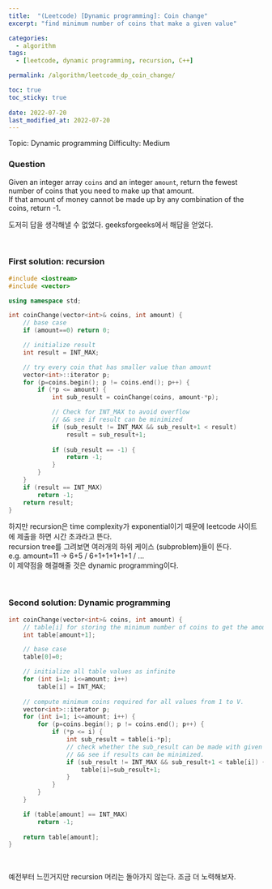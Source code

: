 ```yaml
---
title:  "(Leetcode) [Dynamic programming]: Coin change"
excerpt: "find minimum number of coins that make a given value"

categories:
  - algorithm
tags:
  - [leetcode, dynamic programming, recursion, C++]

permalink: /algorithm/leetcode_dp_coin_change/

toc: true
toc_sticky: true
 
date: 2022-07-20
last_modified_at: 2022-07-20
---
```


Topic: Dynamic programming
Difficulty: Medium

### Question

Given an integer array `coins` and an integer `amount`, return the fewest number of coins that you need to make up that amount.  
If that amount of money cannot be made up by any combination of the coins, return -1.

도저히 답을 생각해낼 수 없었다. geeksforgeeks에서 해답을 얻었다.

<br>

### First solution: recursion
```cpp
#include <iostream>
#include <vector>

using namespace std;

int coinChange(vector<int>& coins, int amount) {
    // base case
    if (amount==0) return 0;

    // initialize result
    int result = INT_MAX;

    // try every coin that has smaller value than amount
    vector<int>::iterator p;
    for (p=coins.begin(); p != coins.end(); p++) {
        if (*p <= amount) {
            int sub_result = coinChange(coins, amount-*p);

            // Check for INT_MAX to avoid overflow
            // && see if result can be minimized
            if (sub_result != INT_MAX && sub_result+1 < result)
                result = sub_result+1;
            
            if (sub_result == -1) {
                return -1;
            }
        }
    }
    if (result == INT_MAX) 
        return -1;
    return result;
}
```

하지만 recursion은 time complexity가 exponential이기 때문에 leetcode 사이트에 제출을 하면 시간 초과라고 뜬다.  
recursion tree를 그려보면 여러개의 하위 케이스 (subproblem)들이 뜬다.  
e.g. amount=11 -> 6+5 / 6+1+1+1+1+1 / ...  
이 제약점을 해결해줄 것은 dynamic programming이다.

<br>

### Second solution: Dynamic programming

```cpp
int coinChange(vector<int>& coins, int amount) {
    // table[i] for storing the minimum number of coins to get the amount i
    int table[amount+1];

    // base case
    table[0]=0;

    // initialize all table values as infinite
    for (int i=1; i<=amount; i++)
        table[i] = INT_MAX;
    
    // compute minimum coins required for all values from 1 to V.
    vector<int>::iterator p;
    for (int i=1; i<=amount; i++) {
        for (p=coins.begin(); p != coins.end(); p++) {
            if (*p <= i) {
                int sub_result = table[i-*p];
                // check whether the sub_result can be made with given coins
                // && see if results can be minimized.
                if (sub_result != INT_MAX && sub_result+1 < table[i]) {
                    table[i]=sub_result+1;
                }
            }
        }
    }

    if (table[amount] == INT_MAX)
        return -1;
    
    return table[amount];
}
```

<br>

예전부터 느낀거지만 recursion 머리는 돌아가지 않는다. 조금 더 노력해보자.